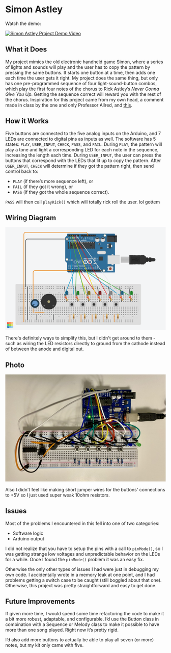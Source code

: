 # Simon Astley

Watch the demo:

[![Simon Astley Project Demo Video](https://img.youtube.com/vi/M7sff_Pn4oY/0.jpg)](https://www.youtube.com/watch?v=M7sff_Pn4oY)

## What it Does

My project mimics the old electronic handheld game Simon, where a series of lights and sounds will play and the user has to copy the pattern by pressing the same buttons. It starts one button at a time, then adds one each time the user gets it right. My project does the same thing, but only has one pre-programmed sequence of four light-sound-button combos, which play the first four notes of the chorus to Rick Astley’s *Never Gonna Give You Up*. Getting the sequence correct will reward you with the rest of the chorus.
Inspiration for this project came from my own head, a comment made in class by the one and only Professor Allred, and [this](https://bit.ly/3hmnOjf).

## How it Works

Five buttons are connected to the five analog inputs on the Arduino, and 7 LEDs are connected to digital pins as inputs as well.  The software has 5 states: `PLAY`, `USER_INPUT`, `CHECK`, `PASS`, and `FAIL`. During `PLAY`, the pattern will play a tone and light a corresponding LED for each note in the sequence, increasing the length each time. During `USER_INPUT`, the user can press the buttons that correspond with the LEDs that lit up to copy the pattern. After `USER_INPUT`, `CHECK` will determine if they got the pattern right, then send control back to:

- `PLAY` (if there’s more sequence left), or
- `FAIL` (if they got it wrong), or
- `PASS` (if they got the whole sequence correct).

`PASS` will then call `playRick()` which will totally rick roll the user. lol gottem

## Wiring Diagram

![Wiring Diagram](photos/wiring-diagram.png)

There's definitely ways to simplify this, but I didn't get around to them - such as wiring the LED resistors directly to ground from the cathode instead of between the anode and digital out.

## Photo

![The project all wired up](photos/photo.jpeg)

Also I didn't feel like making short jumper wires for the buttons' connections to +5V so I just used super weak 10ohm resistors.

## Issues

Most of the problems I encountered in this fell into one of two categories:

- Software logic
- Arduino output

I did not realize that you have to setup the pins with a call to `pinMode()`, so I was getting strange low voltages and unpredictable behavior on the LEDs for a while. Once I found the `pinMode()` problem it was an easy fix.

Otherwise the only other types of issues I had were just in debugging my own code. I accidentally wrote in a memory leak at one point, and I had problems getting a switch case to be caught (still boggled about that one). Otherwise, this project was pretty straightforward and easy to get done.

## Future Improvements

If given more time, I would spend some time refactoring the code to make it a bit more robust, adaptable, and configurable. I’d use the Button class in combination with a Sequence or Melody class to
make it possible to have more than one song played. Right now it’s pretty rigid.

I’d also add more buttons to actually be able to play all seven (or more) notes, but my kit only came with five.

